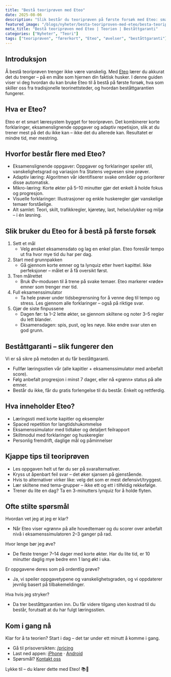 ```yaml
---
title: "Bestå teoriprøven med Eteo"
date: 2025-08-06
description: "Slik består du teoriprøven på første forsøk med Eteo: smart læringssti, ekte eksamenslignende oppgaver og beståttgaranti."
featured_image: "/blogs/nyheter/besta-teoriproven-med-eteo/besta-teoriproven-med-eteo-image.svg"
meta_title: "Bestå teoriprøven med Eteo | Teorien | Beståttgaranti"
categories: ["Nyheter", "Teori"]
tags: ["teoriprøven", "førerkort", "Eteo", "øvelser", "beståttgaranti"]
---
```


## Introduksjon

Å bestå teoriprøven trenger ikke være vanskelig. Med [Eteo](https://eteo.no) lærer du akkurat det du trenger – på en måte som hjernen din faktisk husker. I denne guiden viser vi deg hvordan du kan bruke Eteo til å bestå på første forsøk, hva som skiller oss fra tradisjonelle teorinettsteder, og hvordan beståttgarantien fungerer.

<!--more-->

## Hva er Eteo?

Eteo er et smart læresystem bygget for teoriprøven. Det kombinerer korte forklaringer, eksamenslignende oppgaver og adaptiv repetisjon, slik at du trener mest på det du ikke kan – ikke det du allerede kan. Resultatet er mindre tid, mer mestring.

## Hvorfor består flere med Eteo?

- Eksamenslignende oppgaver: Oppgaver og forklaringer speiler stil, vanskelighetsgrad og variasjon fra Statens vegvesen sine prøver.
- Adaptiv læring: Algoritmen vår identifiserer svake områder og prioriterer disse automatisk.
- Mikro-læring: Korte økter på 5–10 minutter gjør det enkelt å holde fokus og progresjon.
- Visuelle forklaringer: Illustrasjoner og enkle huskeregler gjør vanskelige temaer forståelige.
- Alt samlet: Teori, skilt, trafikkregler, kjøretøy, last, helse/ulykker og miljø – i én løsning.

## Slik bruker du Eteo for å bestå på første forsøk

1. Sett et mål
   - Velg ønsket eksamensdato og lag en enkel plan. Eteo foreslår tempo ut fra hvor mye tid du har per dag.
2. Start med grunnpakken
   - Gå gjennom korte emner og ta lynquiz etter hvert kapittel. Ikke perfeksjoner – målet er å få oversikt først.
3. Tren målrettet
   - Bruk Øv-modusen til å trene på svake temaer. Eteo markerer «røde» emner som trenger mer tid.
4. Full eksamenssimulator
   - Ta hele prøver under tidsbegrensning for å venne deg til tempo og stress. Les gjennom alle forklaringer – også på riktige svar.
5. Gjør de siste finpussene
   - Dagen før: ta 1–2 lette økter, se gjennom skiltene og noter 3–5 regler du lett blander.
   - Eksamensdagen: spis, pust, og les nøye. Ikke endre svar uten en god grunn.

## Beståttgaranti – slik fungerer den

Vi er så sikre på metoden at du får beståttgaranti.

- Fullfør læringsstien vår (alle kapitler + eksamenssimulator med anbefalt score).
- Følg anbefalt progresjon i minst 7 dager, eller nå «grønn» status på alle emner.
- Består du ikke, får du gratis forlengelse til du består. Enkelt og rettferdig.

## Hva inneholder Eteo?

- Læringssti med korte kapitler og eksempler
- Spaced repetition for langtidshukommelse
- Eksamenssimulator med tidtaker og detaljert feilrapport
- Skiltmodul med forklaringer og huskeregler
- Personlig fremdrift, daglige mål og påminnelser

## Kjappe tips til teoriprøven

- Les oppgaven helt ut før du ser på svaralternativer.
- Kryss ut åpenbart feil svar – det øker sjansen på gjenstående.
- Hvis to alternativer virker like: velg det som er mest defensivt/tryggest.
- Lær skiltene med tema-grupper – ikke ett og ett i tilfeldig rekkefølge.
- Trener du lite en dag? Ta en 3-minutters lynquiz for å holde flyten.

## Ofte stilte spørsmål

Hvordan vet jeg at jeg er klar?
- Når Eteo viser «grønn» på alle hovedtemaer og du scorer over anbefalt nivå i eksamenssimulatoren 2–3 ganger på rad.

Hvor lenge bør jeg øve?
- De fleste trenger 7–14 dager med korte økter. Har du lite tid, er 10 minutter daglig mye bedre enn 1 lang økt i uka.

Er oppgavene deres som på ordentlig prøve?
- Ja, vi speiler oppgavetypene og vanskelighetsgraden, og vi oppdaterer jevnlig basert på tilbakemeldinger.

Hva hvis jeg stryker?
- Da trer beståttgarantien inn. Du får videre tilgang uten kostnad til du består, forutsatt at du har fulgt læringsstien.

## Kom i gang nå

Klar for å ta teorien? Start i dag – det tar under ett minutt å komme i gang.

- Gå til prisoversikten: [/pricing](/pricing)
- Last ned appen: [iPhone](/pages/iphone-app) · [Android](/pages/android-app)
- Spørsmål? [Kontakt oss](/contact)

Lykke til – du klarer dette med Eteo! 📚🚗
